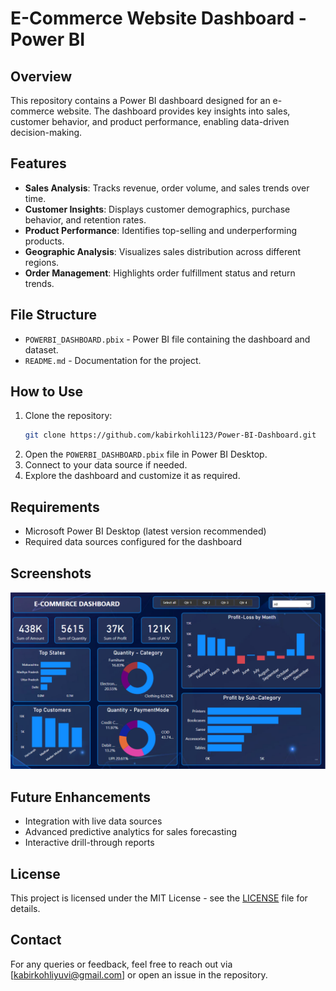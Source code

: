 # E-Commerce Website Dashboard - Power BI

## Overview
This repository contains a Power BI dashboard designed for an e-commerce website. The dashboard provides key insights into sales, customer behavior, and product performance, enabling data-driven decision-making.

## Features
- **Sales Analysis**: Tracks revenue, order volume, and sales trends over time.
- **Customer Insights**: Displays customer demographics, purchase behavior, and retention rates.
- **Product Performance**: Identifies top-selling and underperforming products.
- **Geographic Analysis**: Visualizes sales distribution across different regions.
- **Order Management**: Highlights order fulfillment status and return trends.

## File Structure
- `POWERBI_DASHBOARD.pbix` - Power BI file containing the dashboard and dataset.
- `README.md` - Documentation for the project.

## How to Use
1. Clone the repository:
   ```sh
   git clone https://github.com/kabirkohli123/Power-BI-Dashboard.git
   ```
2. Open the `POWERBI_DASHBOARD.pbix` file in Power BI Desktop.
3. Connect to your data source if needed.
4. Explore the dashboard and customize it as required.

## Requirements
- Microsoft Power BI Desktop (latest version recommended)
- Required data sources configured for the dashboard

## Screenshots
![E-Commerce Dashboard](screenshot.png)

## Future Enhancements
- Integration with live data sources
- Advanced predictive analytics for sales forecasting
- Interactive drill-through reports

## License
This project is licensed under the MIT License - see the [LICENSE](LICENSE) file for details.

## Contact
For any queries or feedback, feel free to reach out via [kabirkohliyuvi@gmail.com] or open an issue in the repository.



